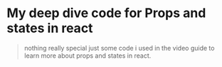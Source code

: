 # My deep dive code for Props and states in react

> nothing really special just some code i used in the video guide to learn more about props and states in react. 
